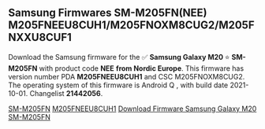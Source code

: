 <h2>Samsung Firmwares SM-M205FN(NEE) M205FNEEU8CUH1/M205FNOXM8CUG2/M205FNXXU8CUF1</h2>
Download the Samsung firmware for the ✅ <strong>Samsung Galaxy M20 </strong> ⭐ <strong>SM-M205FN</strong> with product code <strong>NEE</strong> <strong> from Nordic Europe</strong>. This firmware has version number PDA <strong>M205FNEEU8CUH1</strong> and CSC M205FNOXM8CUG2. The operating system of this firmware is Android Q , with build date 2021-10-01. Changelist <strong>21442056</strong>.


[SM-M205FN](https://samfirm.shop/samsung/model/SM-M205FN)
[M205FNEEU8CUH1](https://samfirm.shop/samsung/pda/M205FNEEU8CUH1)
[Download Firmware Samsung Galaxy M20 SM-M205FN](https://samfirm.shop/samsung/firmware/462232)
